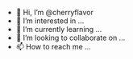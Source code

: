 - 👋 Hi, I’m @cherryflavor
- 👀 I’m interested in ...
- 🌱 I’m currently learning ...
- 💞️ I’m looking to collaborate on ...
- 📫 How to reach me ...

<!---
cherryflavor/cherryflavor is a ✨ special ✨ repository because its `README.md` (this file) appears on your GitHub profile.
You can click the Preview link to take a look at your changes.
--->
